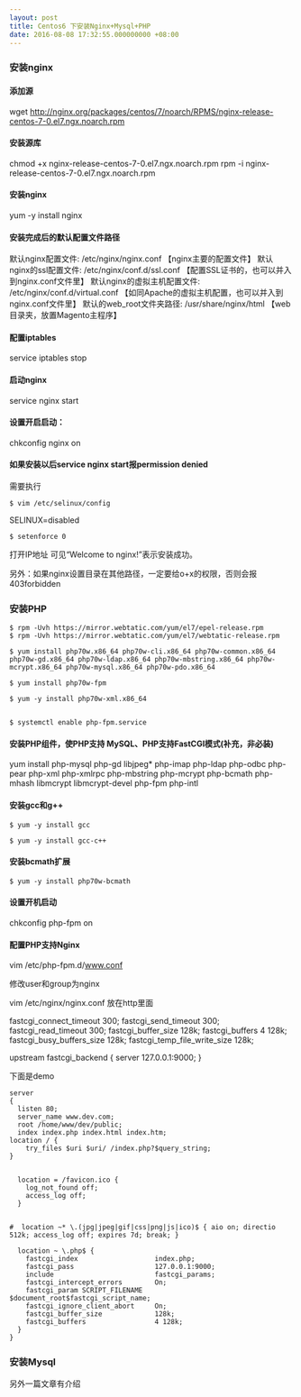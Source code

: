 ```yaml
---
layout: post
title: Centos6 下安装Nginx+Mysql+PHP
date: 2016-08-08 17:32:55.000000000 +08:00
---
```



### 安装nginx

#### 添加源

wget http://nginx.org/packages/centos/7/noarch/RPMS/nginx-release-centos-7-0.el7.ngx.noarch.rpm

#### 安装源库

chmod +x nginx-release-centos-7-0.el7.ngx.noarch.rpm
rpm -i nginx-release-centos-7-0.el7.ngx.noarch.rpm

#### 安装nginx

yum -y install nginx

#### 安装完成后的默认配置文件路径

默认nginx配置文件: /etc/nginx/nginx.conf 【nginx主要的配置文件】
默认nginx的ssl配置文件: /etc/nginx/conf.d/ssl.conf 【配置SSL证书的，也可以并入到nginx.conf文件里】
默认nginx的虚拟主机配置文件: /etc/nginx/conf.d/virtual.conf 【如同Apache的虚拟主机配置，也可以并入到nginx.conf文件里】
默认的web_root文件夹路径: /usr/share/nginx/html 【web目录夹，放置Magento主程序】

#### 配置iptables

service iptables stop

#### 启动nginx

service nginx start

#### 设置开启启动：

chkconfig nginx on

#### 如果安装以后service nginx start报permission denied

需要执行

`$ vim /etc/selinux/config`

SELINUX=disabled

`$ setenforce 0`


打开IP地址 可见“Welcome to nginx!”表示安装成功。

另外：如果nginx设置目录在其他路径，一定要给o+x的权限，否则会报403forbidden

### 安装PHP


```
$ rpm -Uvh https://mirror.webtatic.com/yum/el7/epel-release.rpm
$ rpm -Uvh https://mirror.webtatic.com/yum/el7/webtatic-release.rpm

$ yum install php70w.x86_64 php70w-cli.x86_64 php70w-common.x86_64 php70w-gd.x86_64 php70w-ldap.x86_64 php70w-mbstring.x86_64 php70w-mcrypt.x86_64 php70w-mysql.x86_64 php70w-pdo.x86_64

$ yum install php70w-fpm

$ yum -y install php70w-xml.x86_64


$ systemctl enable php-fpm.service

```

#### 安装PHP组件，使PHP支持 MySQL、PHP支持FastCGI模式(补充，非必装)

yum install php-mysql php-gd libjpeg* php-imap php-ldap php-odbc php-pear php-xml php-xmlrpc php-mbstring php-mcrypt php-bcmath php-mhash libmcrypt libmcrypt-devel php-fpm php-intl

#### 安装gcc和g++

`$ yum -y install gcc`

`$ yum -y install gcc-c++`

#### 安装bcmath扩展

`$ yum -y install php70w-bcmath`
    
#### 设置开机启动

chkconfig php-fpm on 

#### 配置PHP支持Nginx

vim /etc/php-fpm.d/www.conf

修改user和group为nginx

vim /etc/nginx/nginx.conf
放在http里面

fastcgi_connect_timeout 300;
fastcgi_send_timeout 300;
fastcgi_read_timeout 300;
fastcgi_buffer_size 128k;
fastcgi_buffers 4 128k;
fastcgi_busy_buffers_size 128k;
fastcgi_temp_file_write_size 128k;

upstream fastcgi_backend {
    server  127.0.0.1:9000;
}

下面是demo

```
server
{
  listen 80;
  server_name www.dev.com;
  root /home/www/dev/public;
  index index.php index.html index.htm;
location / {
    try_files $uri $uri/ /index.php?$query_string;
}


  location = /favicon.ico {
    log_not_found off;
    access_log off;
  }


#  location ~* \.(jpg|jpeg|gif|css|png|js|ico)$ { aio on; directio 512k; access_log off; expires 7d; break; }

  location ~ \.php$ {
    fastcgi_index                   index.php;
    fastcgi_pass                    127.0.0.1:9000;
    include                         fastcgi_params;
    fastcgi_intercept_errors        On;
    fastcgi_param SCRIPT_FILENAME   $document_root$fastcgi_script_name;
    fastcgi_ignore_client_abort     On;
    fastcgi_buffer_size             128k;
    fastcgi_buffers                 4 128k;
  }
}
```


### 安装Mysql

另外一篇文章有介绍